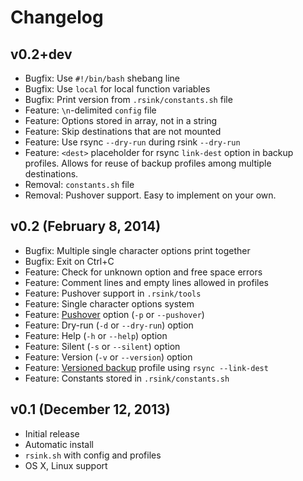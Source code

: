# Changelog

## v0.2+dev
* Bugfix: Use `#!/bin/bash` shebang line
* Bugfix: Use `local` for local function variables
* Bugfix: Print version from `.rsink/constants.sh` file
* Feature: `\n`-delimited `config` file
* Feature: Options stored in array, not in a string
* Feature: Skip destinations that are not mounted
* Feature: Use rsync `--dry-run` during rsink `--dry-run`
* Feature: `<dest>` placeholder for rsync `link-dest` option in backup profiles. Allows for reuse of backup profiles among multiple destinations.
* Removal: `constants.sh` file
* Removal: Pushover support. Easy to implement on your own.

## v0.2 (February 8, 2014)
* Bugfix: Multiple single character options print together
* Bugfix: Exit on Ctrl+C
* Feature: Check for unknown option and free space errors
* Feature: Comment lines and empty lines allowed in profiles
* Feature: Pushover support in `.rsink/tools`
* Feature: Single character options system
* Feature: [Pushover](https://pushover.net/) option (`-p` or `--pushover`)
* Feature: Dry-run (`-d` or `--dry-run`) option
* Feature: Help (`-h` or `--help`) option
* Feature: Silent (`-s` or `--silent`) option
* Feature: Version (`-v` or `--version`) option
* Feature: [Versioned backup](http://blog.interlinked.org/tutorials/rsync_time_machine.html) profile using `rsync --link-dest`
* Feature: Constants stored in `.rsink/constants.sh`

## v0.1 (December 12, 2013)
* Initial release
* Automatic install
* `rsink.sh` with config and profiles
* OS X, Linux support
